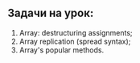 ## Задачи на урок:

1. Array: destructuring assignments;
2. Array replication (spread syntax);
3. Array's popular methods.